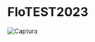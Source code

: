# FloTEST2023
![Captura](https://github.com/redkommie/FloTEST2023/assets/11892725/80b547a9-fd6a-4f0a-87b7-c606d0b04825)
